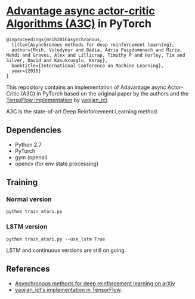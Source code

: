# [Advantage async actor-critic Algorithms (A3C)](https://arxiv.org/abs/1602.01783) in PyTorch

```
@inproceedings{mnih2016asynchronous,
  title={Asynchronous methods for deep reinforcement learning},
  author={Mnih, Volodymyr and Badia, Adria Puigdomenech and Mirza, Mehdi and Graves, Alex and Lillicrap, Timothy P and Harley, Tim and Silver, David and Kavukcuoglu, Koray},
  booktitle={International Conference on Machine Learning},
  year={2016}
}

```

This repository contains an implementation of Adavantage async Actor-Critic (A3C) in PyTorch based on the original paper by the authors and the [TensoFlow implementation](https://github.com/yao62995/A3C) by [yaojian_ict](https://github.com/yao62995).

A3C is the state-of-art Deep Reinforcement Learning method.


## Dependencies
* Python 2.7
* PyTorch
* gym (openai)
* opencv (for env state processing)


## Training

### Normal version

```
python train_atari.py
```
### LSTM version

```
python train_atari.py --use_lstm True
```

LSTM and continuous versions are still on going.

## References

* [Asynchronous methods for deep reinforcement learning on arXiv](https://arxiv.org/abs/1602.01783)
* [yaojian_ict's implementation in TensorFlow](https://github.com/yao62995/A3C).
